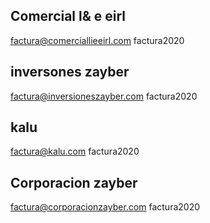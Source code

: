 Comercial l& e eirl
----------------------------------
factura@comerciallieeirl.com
factura2020


inversones zayber
----------------------------------
factura@inversioneszayber.com
factura2020


kalu
----------------------------------
factura@kalu.com
factura2020


Corporacion zayber
----------------------------------
factura@corporacionzayber.com
factura2020
